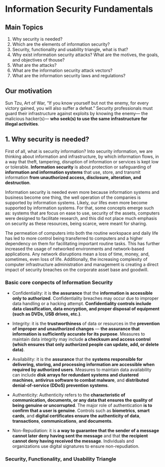 # Information Security Fundamentals

## Main Topics

1. Why security is needed?
2. Which are the elements of information security?
3. Security, functionality and usability triangle, what is that?
4. Why exist information security attacks? What are the motives, the goals, and objectives of thouse?
5. What are the attacks?
6. What are the information security attack vectors?
7. What are the information security laws and regulations?

## Our motivation

Sun Tzu, Art of War, “If you know yourself but not the enemy, for every victory gained, you will also suffer a defeat.”
Security professionals must guard their infrastructure against exploits by knowing the enemy— the malicious hacker(s)— **who seek(s) to use the same infrastructure for illegal activities**.

## 1. Why security is needed?

First of all, what is security information? Into security information, we are thinking about information and infrastructure, by which information flows, in a way that theft, tampering, disruption of information or services is kept low or tolerable. **Information security** is about protection or safeguarding of **information and information systems** that use, store, and transmit information **from unauthorized access, disclosure, alteration, and destruction**.

Information security is needed even more because information systems and business become one thing, the well operation of the companies is supported by information systems. Likely, our lifes even more become supported by information systems. For that, some concepts emerge such as: systems that are focus on ease to use, security of the assets, computers were designed to facilitate research, and this did not place
much emphasis on security as these resources, being scarce, were meant for sharing.

The permeation of computers into both the routine workspace and daily life has led to more control being transferred to computers and a higher dependency on them for facilitating important routine tasks. This has further increased the usage of networked environments and network-based applications. Any network disruptions mean a loss of time, money, and, sometimes, even loss of life. Additionally, the increasing complexity of computer infrastructure administration and management is creating a direct impact of security breaches on the corporate asset base and goodwill.

### Basic core conpects of Information Security

* Confidentiality: it is **the assurance** that the **information is accessible only to authorized**. Confidentiality breaches may occur due to improper data handling or a hacking attempt. **Confidentiality controls include data classification, data encryption, and proper disposal of equipment (such as DVDs, USB drives, etc.)**.

* Integrity: it is the **trustworthiness** of data or resources in the **prevention of improper and unauthorized changes** — **the assurance that information is sufficiently accurate for its purpose**. Measures to maintain data integrity may include **a checksum and access control** **(which ensures that only authorized people can update, add, or delete data)**.

* Availability: it is the **assurance** that the **systems responsible for delivering, storing, and processing information are accessible when required by authorized users**. Measures to maintain data availability can include **disk arrays for redundant systems and clustered machines**, **antivirus software to combat malware**, and **distributed denial-of-service (DDoS) prevention systems**.

* Authenticity: Authenticity refers to the **characteristic of communication, documents, or any data that ensures the quality of being genuine or uncorrupted**. The major role of authentication **is to confirm that a user is genuine**. Controls such as **biometrics**, **smart cards**, and **digital certificates ensure the authenticity of data**, **transactions**, **communications**, **and documents**.

* Non-Repudiation: it is **a way to guarantee that the sender of a message cannot later deny having sent the message** and that **the recipient cannot deny having received the message**. Individuals and organizations use digital signatures to ensure non-repudiation.

### Security, Functionality, and Usability Triangle